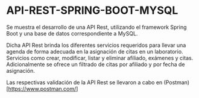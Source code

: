 # API-REST-SPRING-BOOT-MYSQL

Se muestra el desarrollo de una  API Rest, utilizando el framework Spring Boot y una base de datos correspondiente a MySQL.

Dicha API Rest brinda los diferentes servicios requeridos para llevar una agenda de forma adecuada en la asignación de citas en un laboratorio. Servicios como crear, modificar, listar y eliminar afiliado, exámenes y citas. Adicionalmente se ofrece un filtrado de citas por afiliado y por fecha de asignación. 

Las respectivas validación de la API Rest se llevaron a cabo en (Postman)[https://www.postman.com/]
